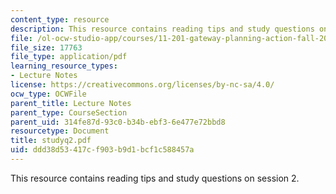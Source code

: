 ```yaml
---
content_type: resource
description: This resource contains reading tips and study questions on session 2.
file: /ol-ocw-studio-app/courses/11-201-gateway-planning-action-fall-2005/ddd38d53417cf903b9d1bcf1c588457a_studyq2.pdf
file_size: 17763
file_type: application/pdf
learning_resource_types:
- Lecture Notes
license: https://creativecommons.org/licenses/by-nc-sa/4.0/
ocw_type: OCWFile
parent_title: Lecture Notes
parent_type: CourseSection
parent_uid: 314fe87d-93c0-b34b-ebf3-6e477e72bbd8
resourcetype: Document
title: studyq2.pdf
uid: ddd38d53-417c-f903-b9d1-bcf1c588457a
---
```

This resource contains reading tips and study questions on session 2.